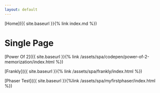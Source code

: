 ```yaml
---
layout: default
---
```

[Home]({{ site.baseurl }}{% link index.md %})

Single Page
===========

[Power Of 2]({{ site.baseurl }}{% link /assets/spa/codepen/power-of-2-memorization/index.html %})

[Frankly]({{ site.baseurl }}{% link /assets/spa/frankly/index.html %})

[Phaser Test]({{ site.baseurl }}{%link /assets/spa/myfirstphaser/index.html %})
